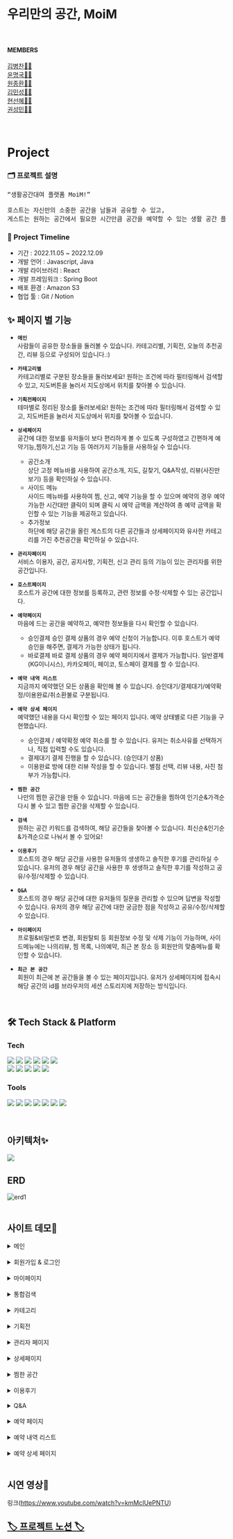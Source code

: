 # 우리만의 공간, MoiM

<br>

#### MEMBERS

[김병찬👩‍💻](https://github.com/Chan0226)</br>
[윤명국👨‍💻](https://github.com/kkookkss)</br>
[원종환👩‍💻](https://github.com/Jonghwan-Won)</br>
[김민성👨‍💻](https://github.com/nakimminsung)</br>
[현선혜👩‍💻](https://github.com/shvyeon)</br>
[권성민👨‍💻](https://github.com/KSM980)</br>
</br></br>

# Project

### 🗂 프로젝트 설명

<pre>“생활공간대여 플랫폼 MoiM!”

호스트는 자신만의 소중한 공간을 남들과 공유할 수 있고, 
게스트는 원하는 공간에서 필요한 시간만큼 공간을 예약할 수 있는 생활 공간 플랫폼입니다.
</pre>

### 📆 Project Timeline

-   기간 : 2022.11.05 ~ 2022.12.09
-   개발 언어 : Javascript, Java
-   개발 라이브러리 : React
-   개발 프레임워크 : Spring Boot
-   배포 환경 : Amazon S3
-   협업 툴 : Git / Notion

## ✨ 페이지 별 기능

-   **`메인`**
    <br/>
    사람들이 공유한 장소들을 둘러볼 수 있습니다.
    카테고리별, 기획전, 오늘의 추천공간, 리뷰 등으로 구성되어 있습니다.:)
-   **`카테고리별`**
    <br/>
    카테고리별로 구분된 장소들을 둘러보세요!
    원하는 조건에 따라 필터링해서 검색할 수 있고, 지도버튼을 눌러서 지도상에서 위치를 찾아볼 수 있습니다.
-   **`기획전페이지`**
    <br/>
    테마별로 정리된 장소를 둘러보세요!
    원하는 조건에 따라 필터링해서 검색할 수 있고, 지도버튼을 눌러서 지도상에서 위치를 찾아볼 수 있습니다.

-   **`상세페이지`**<br/>
    공간에 대한 정보를 유저들이 보다 편리하게 볼 수 있도록 구성하였고 간편하게 예약기능,찜하기,신고 기능 등 여러가지 기능들을 사용하실 수 있습니다.

    -   공간소개<br/>
        상단 고정 메뉴바를 사용하여 공간소개, 지도, 길찾기, Q&A작성, 리뷰(사진만 보기) 등을 확인하실 수 있습니다.
    -   사이드 메뉴<br/>
        사이드 메뉴바를 사용하여 찜, 신고, 예약 기능을 할 수 있으며 예약의 경우 예약 가능한 시간대만 클릭이
        되며 클릭 시 예약 금액을 계산하여 총 예약 금액을 확인할 수 있는 기능을 제공하고 있습니다.
    -   추가정보<br/>
        하단에 해당 공간을 올린 게스트의 다른 공간들과 상세페이지와 유사한 카테고리를 가진 추천공간을 확인하실 수 있습니다.

-   **`관리자페이지`**
    <br/>
    서비스 이용자, 공간, 공지사항, 기획전, 신고 관리 등의 기능이 있는 관리자를 위한 공간입니다.
-   **`호스트페이지`**
    <br/>
    호스트가 공간에 대한 정보를 등록하고, 관련 정보를 수정·삭제할 수 있는 공간입니다.
-   **`예약페이지`**
    <br/>
    마음에 드는 공간을 예약하고, 예약한 정보들을 다시 확인할 수 있습니다.
    -   승인결제
        승인 결제 상품의 경우 예약 신청이 가능합니다. 이후 호스트가 예약 승인을 해주면, 결제가 가능한 상태가 됩니다.
    -   바로결제
        바로 결제 상품의 경우 예약 페이지에서 결제가 가능합니다.
        일반결제(KG이니시스), 카카오페이, 페이코, 토스페이 결제를 할 수 있습니다.
-   **`예약 내역 리스트`**
    <br/>
    지금까지 예약했던 모든 상품을 확인해 볼 수 있습니다.
    승인대기/결제대기/예약확정/이용완료/취소환불로 구분됩니다.
-   **`예약 상세 페이지`**
    <br/>
    예약했던 내용을 다시 확인할 수 있는 페이지 입니다.
    예약 상태별로 다른 기능을 구현했습니다.
    -   승인결제 / 예약확정
        예약 취소를 할 수 있습니다. 유저는 취소사유를 선택하거나, 직접 입력할 수도 있습니다.
    -   결제대기
        결제 진행을 할 수 있습니다. (승인대기 상품)
    -   이용완료
        방에 대한 리뷰 작성을 할 수 있습니다. 별점 선택, 리뷰 내용, 사진 첨부가 가능합니다.
-   **`찜한 공간`**
    <br/>
    나만의 찜한 공간을 만들 수 있습니다.
    마음에 드는 공간들을 찜하여 인기순&가격순 다시 볼 수 있고 찜한 공간을 삭제할 수 있습니다.
-   **`검색`**
    <br/>
    원하는 공간 키워드를 검색하여, 해당 공간들을 찾아볼 수 있습니다.
    최신순&인기순&가격순으로 나눠서 볼 수 있어요!
-   **`이용후기`**
    <br/>
    호스트의 경우 해당 공간을 사용한 유저들의 생생하고 솔직한 후기를 관리하실 수 있습니다.
    유저의 경우 해당 공간을 사용한 후 생생하고 솔직한 후기를 작성하고 공유/수정/삭제할 수 있습니다.
-   **`Q&A`**
    <br/>
    호스트의 경우 해당 공간에 대한 유저들의 질문을 관리할 수 있으며 답변을 작성할 수 있습니다.
    유저의 경우 해당 공간에 대한 궁금한 점을 작성하고 공유/수정/삭제할 수 있습니다.
-   **`마이페이지`**
    <br/>
    프로필&비밀번호 변경, 회원탈퇴 등 회원정보 수정 및 삭제 기능이 가능하며,
    사이드메뉴에는 나의리뷰, 찜 목록, 나의예약, 최근 본 장소 등 회원만의 맞춤메뉴를 확인할 수 있습니다.
-   **`최근 본 공간`**
    <br/>
    회원이 최근에 본 공간들을 볼 수 있는 페이지입니다.
    유저가 상세페이지에 접속시 해당 공간의 id를 브라우저의 세션 스토리지에 저장하는 방식입니다.

<br/>

## 🛠 Tech Stack & Platform

### **Tech**

<p>
<img src="https://img.shields.io/badge/javascript-F7DF1E?style=for-the-badge&logo=javascript&logoColor=black">
<img src="https://img.shields.io/badge/html5-E34F26?style=for-the-badge&logo=html5&logoColor=white">
<img src="https://img.shields.io/badge/css-1572B6?style=for-the-badge&logo=css3&logoColor=white">
<img src="https://img.shields.io/badge/react-61DAFB?style=for-the-badge&logo=react&logoColor=black">
<img src="https://img.shields.io/badge/redux-764ABC?style=for-the-badge&logo=react&logoColor=black">
<img src="https://img.shields.io/badge/axios-007CE2?style=for-the-badge&logo=axios&logoColor=white">
</br>
<img src="https://img.shields.io/badge/styledcomponents-DB7093?style=for-the-badge&logo=styledcomponents&logoColor=white">
<img src="https://img.shields.io/badge/amazonaws-232F3E?style=for-the-badge&logo=amazonaws&logoColor=white">
<img src="https://img.shields.io/badge/amazons3-569A31?style=for-the-badge&logo=amazons3&logoColor=white"> 
<img src="https://img.shields.io/badge/Spring Boot-6DB33F?style=for-the-badge&logo=Spring Boot&logoColor=white"> 
<img src="https://img.shields.io/badge/Spring Security-6DB33F?style=for-the-badge&logo=Spring Security&logoColor=white">

<br>
</p>

### **Tools**

<p>
<img src="https://img.shields.io/badge/VSCode-007ACC?style=for-the-badge&logo=Visual Studio Code&logoColor=white"/>
<img src="https://img.shields.io/badge/IntelliJ IDEA-000000?style=for-the-badge&logo=IntelliJ IDEA&logoColor=white"/>
<img src="https://img.shields.io/badge/Discord-5865F2?style=for-the-badge&logo=Discord&logoColor=white"/>
<img src="https://img.shields.io/badge/Figma-F24E1E?style=for-the-badge&logo=Figma&logoColor=white"/>
<img src="https://img.shields.io/badge/Git-F05032?style=for-the-badge&logo=Git&logoColor=white"/>
<img src="https://img.shields.io/badge/Github-181717?style=for-the-badge&logo=github&logoColor=white">
<img src="https://img.shields.io/badge/Notion-000000?style=for-the-badge&logo=Notion&logoColor=white">
<br>
</p>

</br>

## 아키텍처✨

<img src="https://user-images.githubusercontent.com/89297158/171176309-a0918a08-0596-43da-810e-e1b9737e98d0.png"/>

## ERD

![erd1](https://user-images.githubusercontent.com/84282676/207521184-b64177f3-064a-4b72-9e3f-f54916acb2db.PNG)
</br></br>

## 사이트 데모🎥

<details>
<summary>메인</summary>

|                                                                        메인페이지                                                                        |
| :------------------------------------------------------------------------------------------------------------------------------------------------------: |
| <img src="https://github.com/MoiM-Project/data/blob/main/readmeImage/mainpage/%EB%A9%94%EC%9D%B8%ED%8E%98%EC%9D%B4%EC%A7%80.gif?raw=true" width="100%"/> |

</details>

<br />
<details>
<summary>회원가입 & 로그인</summary>

|                                                          일반 회원가입                                                          |                                                          소셜 회원가입                                                          |
| :-----------------------------------------------------------------------------------------------------------------------------: | :-----------------------------------------------------------------------------------------------------------------------------: |
| <img src="https://user-images.githubusercontent.com/84282676/208115955-693b9163-2cc3-434a-b08b-d0c38d65382a.gif" width="100%"/> | <img src="https://user-images.githubusercontent.com/84282676/208117038-50738402-1d7a-4e07-a4dc-c499021b1af8.gif" width="100%"/> |

|                                                           일반 로그인                                                           |                                                           소셜 로그인                                                           |
| :-----------------------------------------------------------------------------------------------------------------------------: | :-----------------------------------------------------------------------------------------------------------------------------: |
| <img src="https://user-images.githubusercontent.com/84282676/208117941-382e7fd1-f0b9-4dd8-8728-8c3e5d6bd1a8.gif" width="100%"/> | <img src="https://user-images.githubusercontent.com/84282676/208117799-429cf0bb-41ff-40ed-b947-dc5707ea84dd.gif" width="100%"/> |

</details>

<br />
<details>
<summary>마이페이지</summary>

|                                                           마이페이지                                                            |
| :-----------------------------------------------------------------------------------------------------------------------------: |
| <img src="https://user-images.githubusercontent.com/84282676/208371583-055ca39b-f4c3-4432-972f-ec60407903df.gif" width="100%"/> |

</details>

<br />
<details>
<summary>통합검색</summary>

|                                                            통합검색                                                             |
| :-----------------------------------------------------------------------------------------------------------------------------: |
| <img src="https://user-images.githubusercontent.com/84282676/208123031-5073d646-070a-431c-999e-2eb83f9a4ae3.gif" width="100%"/> |

</details>

<br />
<details>
<summary>카테고리</summary>

|                                                       카테고리 메인페이지                                                       |                                                          카테고리 지도                                                          |
| :-----------------------------------------------------------------------------------------------------------------------------: | :-----------------------------------------------------------------------------------------------------------------------------: |
| <img src="https://user-images.githubusercontent.com/84282676/208364692-366d9302-e829-4e18-a092-289bbb19961a.gif" width="100%"/> | <img src="https://user-images.githubusercontent.com/84282676/208369025-af99b493-221f-4866-b129-ac7bb6c05c4c.gif" width="100%"/> |

</details>
<br />
<details>
<summary>기획전</summary>

|                                            기획전 메인페이지                                            |                                              기획전 필터링                                              |
| :-----------------------------------------------------------------------------------------------------: | :-----------------------------------------------------------------------------------------------------: |
| <img src="https://github.com/MoiM-Project/data/blob/main/readme/theme_page.gif?raw=true" width="100%"/> | <img src="https://github.com/MoiM-Project/data/blob/main/readme/theme_menu.gif?raw=true" width="100%"/> |
|                                             마커 클러스터링                                             |                                             마커 인포윈도우                                             |
| <img src="https://github.com/MoiM-Project/data/blob/main/readme/theme_map1.gif?raw=true" width="100%"/> | <img src="https://github.com/MoiM-Project/data/blob/main/readme/theme_map2.gif?raw=true" width="100%"/> |

</details>

<br />

<details>
<summary>관리자 페이지</summary>

|                                                                                        관리자 메인                                                                                         |                                                                                    게스트 관리                                                                                     |
| :----------------------------------------------------------------------------------------------------------------------------------------------------------------------------------------: | :--------------------------------------------------------------------------------------------------------------------------------------------------------------------------------: |
|                   <img src="https://github.com/MoiM-Project/data/blob/main/readmeImage/admin/%EA%B4%80%EB%A6%AC%EC%9E%90_%EB%A9%94%EC%9D%B8.gif?raw=true" width="100%"/>                   | <img src="https://github.com/MoiM-Project/data/blob/main/readmeImage/admin/%EA%B4%80%EB%A6%AC%EC%9E%90_%EA%B2%8C%EC%8A%A4%ED%8A%B8%EA%B4%80%EB%A6%AC1.gif?raw=true" width="100%"/> |
|                                                                                        호스트 관리                                                                                         |                                                                                     공간 관리                                                                                      |
|     <img src="https://github.com/MoiM-Project/data/blob/main/readmeImage/admin/%EA%B4%80%EB%A6%AC%EC%9E%90_%ED%98%B8%EC%8A%A4%ED%8A%B8%EA%B4%80%EB%A6%AC.gif?raw=true" width="100%"/>      |      <img src="https://github.com/MoiM-Project/data/blob/main/readmeImage/admin/%EA%B4%80%EB%A6%AC%EC%9E%90_%EA%B3%B5%EA%B0%84%EA%B4%80%EB%A6%AC.gif?raw=true" width="100%"/>      |
|                                                                                       공지사항 관리                                                                                        |                                                                                    기획전 관리                                                                                     |
| <img src="https://github.com/MoiM-Project/data/blob/main/readmeImage/admin/%EA%B4%80%EB%A6%AC%EC%9E%90_%EA%B3%B5%EC%A7%80%EC%82%AC%ED%95%AD%EA%B4%80%EB%A6%AC.gif?raw=true" width="100%"/> |                                                                             <img src="" width="100%"/>                                                                             |
|                                                                                         신고 관리                                                                                          |                                                                                                                                                                                    |
|          <img src="https://github.com/MoiM-Project/data/blob/main/readmeImage/admin/%EA%B4%80%EB%A6%AC%EC%9E%90_%EC%8B%A0%EA%B3%A0%EA%B4%80%EB%A6%AC.gif?raw=true" width="100%"/>          |                                                                                                                                                                                    |

</details>
<br/>
<details>
<summary>상세페이지</summary>

|                                                 &nbsp;&nbsp;공간사진&nbsp;&nbsp;                                                 |                                                             공간소개                                                             |
| :------------------------------------------------------------------------------------------------------------------------------: | :------------------------------------------------------------------------------------------------------------------------------: |
| <img src="https://user-images.githubusercontent.com/111044928/208633673-67effaaa-3382-4623-bbad-b91ade418a90.gif" width="100%"/> | <img src="https://user-images.githubusercontent.com/111044928/208633695-6cc7b3e9-a4a2-4138-ac0b-4a87fe1deb15.gif" width="100%"/> |
|                                                             **지도**                                                             |                                                             **Q&A**                                                              |
| <img src="https://user-images.githubusercontent.com/111044928/208645110-52f984ac-dbe0-4ffe-bb55-ee6cec8681a0.gif" width="100%"/> | <img src="https://user-images.githubusercontent.com/111044928/208835111-309ca819-0292-4a21-afa6-bd905b32db58.gif" width="100%"/> |
|                                                             **리뷰**                                                             |                                                     **호스트공간&추천공간**                                                      |
| <img src="https://user-images.githubusercontent.com/111044928/208640546-1eb9888c-ac97-4b73-a94b-1b4f2d4b1c7a.gif" width="100%"/> | <img src="https://user-images.githubusercontent.com/111044928/208313348-08a5767f-4e44-4cde-93f0-be903200ab71.gif" width="100%"/> |
|                                                           **찜누르기**                                                           |                                                           **예약하기**                                                           |
| <img src="https://user-images.githubusercontent.com/111044928/208633727-6146ee51-b0f0-4bc3-a80e-ce713f130f3f.gif" width="100%"/> | <img src="https://user-images.githubusercontent.com/111044928/208639102-e9d0bdef-b0d5-4b9a-90eb-0c67b472d099.gif" width="100%"/> |

</details>

<br />
<details>
<summary>찜한 공간</summary>

|                                                        &nbsp;정렬 &nbsp;                                                         |                                                              찜삭제                                                              |
| :------------------------------------------------------------------------------------------------------------------------------: | :------------------------------------------------------------------------------------------------------------------------------: |
| <img src="https://user-images.githubusercontent.com/111044928/209022843-998e7619-4d62-460e-9cae-b2e5671a915a.gif" width="100%"/> | <img src="https://user-images.githubusercontent.com/111044928/209022840-7d5eb3ec-67b2-4a59-9853-212c8b4f511d.gif" width="100%"/> |

</details>

<br />
<details>
<summary>이용후기</summary>

|                                                    &nbsp;정렬(호스트) &nbsp;                                                     |                                                           관리(호스트)                                                           |
| :------------------------------------------------------------------------------------------------------------------------------: | :------------------------------------------------------------------------------------------------------------------------------: |
| <img src="https://user-images.githubusercontent.com/111044928/209028207-4576acdf-e4f9-42b7-903c-3647857884b7.gif" width="100%"/> | <img src="https://user-images.githubusercontent.com/111044928/209027940-e662468a-3da9-4200-915a-f9db39bfffa2.gif" width="100%"/> |
|                                                          **정렬(유저)**                                                          |                                                       **수정/삭제(유저)**                                                        |
| <img src="https://user-images.githubusercontent.com/111044928/209023846-cb6e1273-15c0-40a7-8d40-75800d1ebb16.gif" width="100%"/> | <img src="https://user-images.githubusercontent.com/111044928/209023850-10ed4e2b-a62e-471d-890c-b5f6eb574a6b.gif" width="100%"/> |

</details>

<br />
<details>
<summary>Q&A</summary>

|                                                    &nbsp;정렬(호스트) &nbsp;                                                     |                                                         답변하기(호스트)                                                         |
| :------------------------------------------------------------------------------------------------------------------------------: | :------------------------------------------------------------------------------------------------------------------------------: |
| <img src="https://user-images.githubusercontent.com/111044928/209027331-1bbafffa-3291-4756-afda-5a492ea1181c.gif" width="100%"/> | <img src="https://user-images.githubusercontent.com/111044928/209027158-3ce66f9c-90fc-4a6b-9dff-90ba8674ee1a.gif" width="100%"/> |
|                                                          **정렬(유저)**                                                          |                                                       **수정/삭제(유저)**                                                        |
| <img src="https://user-images.githubusercontent.com/111044928/209026246-d726a7d8-6e32-43f3-89ff-2978f686723a.gif" width="100%"/> | <img src="https://user-images.githubusercontent.com/111044928/209026649-304315b2-ec50-4d69-ac0b-c68937bf5451.gif" width="100%"/> |

</details>
<br />

<details>
<summary>예약 페이지</summary>

|                                                  **바로결제(예시 카카오페이)**                                                   |                                                           **승인결제**                                                           |
| :------------------------------------------------------------------------------------------------------------------------------: | :------------------------------------------------------------------------------------------------------------------------------: |
| <img src="https://user-images.githubusercontent.com/105392679/208910953-05ca6326-eb6d-4889-a99c-df1d74c4fbf6.gif" width="100%"/> | <img src="https://user-images.githubusercontent.com/105392679/208913815-b31fc038-694c-4d47-bd72-9583ce19daee.gif" width="100%"/> |

</details>
<br/>

<details>
<summary>예약 내역 리스트</summary>

|                                                         예약 내역 리스트                                                         |
| :------------------------------------------------------------------------------------------------------------------------------: |
| <img src="https://user-images.githubusercontent.com/105392679/208925256-f2045b24-818f-4d5d-bd0a-e7fd3687c79d.gif" width="100%"/> |

</details>
<br/>

<details>
<summary>예약 상세 페이지</summary>

|                                                    승인대기/예약확정(예약취소)                                                    |                                                      결제대기(예시 토스페이)                                                      |
| :-------------------------------------------------------------------------------------------------------------------------------: | :-------------------------------------------------------------------------------------------------------------------------------: |
| <img src="https://user-images.githubusercontent.com/105392679/208939043-61c35ac7-f2ff-4aae-9db0-bca97d268a47.gif" width="400px"/> | <img src="https://user-images.githubusercontent.com/105392679/208931369-485ec170-d95c-4cb3-9c8a-53d35f0860cb.gif" width="400px"/> |
|                                                      **이용완료(리뷰작성)**                                                       |                                                         **취소&리뷰모달**                                                         |
| <img src="https://user-images.githubusercontent.com/105392679/208932857-7936f0db-7898-4014-a400-39e5ee3c771f.gif" width="400px"/> | <img src="https://user-images.githubusercontent.com/105392679/208933540-34b025fd-5d61-4af0-b6e6-a09cc9487230.png" width="400px"/> |
|                                                                                                                                   |

</details>
<br/>

## 시연 영상🎥

링크(https://www.youtube.com/watch?v=kmMcIUePNTU)

## [🏷 프로젝트 노션 🏷](https://shadow-blanket-65e.notion.site/MoiM-a37bb15bcad1427f9d47d23048b76edd)
